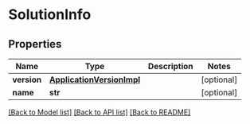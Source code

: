 # SolutionInfo

## Properties
Name | Type | Description | Notes
------------ | ------------- | ------------- | -------------
**version** | [**ApplicationVersionImpl**](ApplicationVersionImpl.md) |  | [optional] 
**name** | **str** |  | [optional] 

[[Back to Model list]](../README.md#documentation-for-models) [[Back to API list]](../README.md#documentation-for-api-endpoints) [[Back to README]](../README.md)


